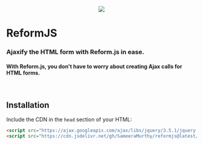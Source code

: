 <p align="center">
  <img src="https://user-images.githubusercontent.com/62363395/109390703-35c4d980-78e1-11eb-80fd-749b5d73f170.png"/>
 </p>

 
# ReformJS
### Ajaxify the HTML form with Reform.js in ease.
#### With Reform.js, you don't have to worry about creating Ajax calls for HTML forms.
<br/>

## Installation
Include the CDN in the `head` section of your HTML:
```html
<script src="https://ajax.googleapis.com/ajax/libs/jquery/3.5.1/jquery.min.js" defer></script>
<script src="https://cdn.jsdelivr.net/gh/SameeraMurthy/reformjs@latest/dist/reform.js" defer></script>
```
